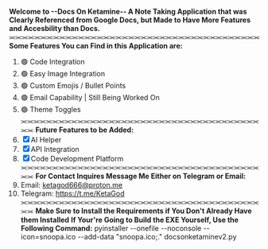 **Welcome to --Docs On Ketamine-- A Note Taking Application that was Clearly Referenced from Google Docs, 
but Made to Have More Features and Accesbility than Docs.**
⫘⫘⫘⫘⫘⫘⫘⫘⫘⫘⫘⫘⫘⫘⫘⫘⫘⫘⫘⫘⫘⫘⫘⫘⫘⫘⫘⫘⫘⫘⫘⫘⫘⫘⫘⫘⫘⫘⫘⫘
**Some Features You can Find in this Application are:**
1. 🟢 Code Integration
2. 🟢 Easy Image Integration
3. 🟢 Custom Emojis / Bullet Points
4. 🟢 Email Capability | Still Being Worked On
5. 🟢 Theme Toggles
⫘⫘⫘⫘⫘⫘⫘⫘⫘⫘⫘⫘⫘⫘⫘⫘⫘⫘⫘⫘⫘⫘⫘⫘⫘⫘⫘⫘⫘⫘⫘⫘⫘⫘⫘⫘⫘⫘⫘⫘
**Future Features to be Added:**
1. ☒ AI Helper
2. ☒ API Integration 
3. ☒ Code Development Platform
⫘⫘⫘⫘⫘⫘⫘⫘⫘⫘⫘⫘⫘⫘⫘⫘⫘⫘⫘⫘⫘⫘⫘⫘⫘⫘⫘⫘⫘⫘⫘⫘⫘⫘⫘⫘⫘⫘⫘⫘
**For Contact Inquires Message Me Either on Telegram or Email:**
1. Email: ketagod666@proton.me
2. Telegram: https://t.me/KetaGod 
⫘⫘⫘⫘⫘⫘⫘⫘⫘⫘⫘⫘⫘⫘⫘⫘⫘⫘⫘⫘⫘⫘⫘⫘⫘⫘⫘⫘⫘⫘⫘⫘⫘⫘⫘⫘⫘⫘⫘⫘
**Make Sure to Install the Requirements if You Don't Already Have them Installed**
**If Your're Going to Build the EXE Yourself, Use the Following Command:**
pyinstaller --onefile --noconsole --icon=snoopa.ico --add-data "snoopa.ico;." docsonketaminev2.py
